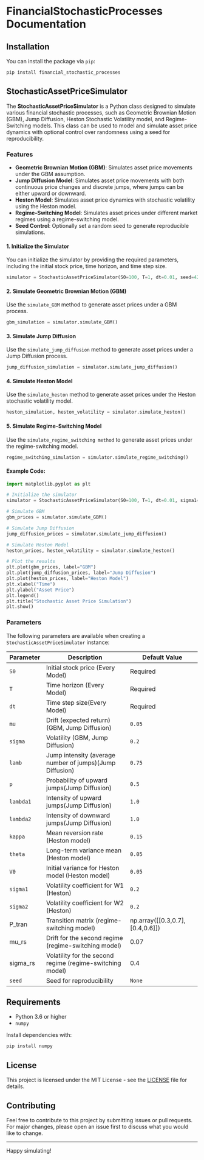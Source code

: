# FinancialStochasticProcesses Documentation
## Installation

You can install the package via `pip`:

```bash
pip install financial_stochastic_processes
```
## StochasticAssetPriceSimulator
The **StochasticAssetPriceSimulator** is a Python class designed to simulate various financial stochastic processes, such as Geometric Brownian Motion (GBM), Jump Diffusion, Heston Stochastic Volatility model, and Regime-Switching models. This class can be used to model and simulate asset price dynamics with optional control over randomness using a seed for reproducibility.

### Features

- **Geometric Brownian Motion (GBM)**: Simulates asset price movements under the GBM assumption.
- **Jump Diffusion Model**: Simulates asset price movements with both continuous price changes and discrete jumps, where jumps can be either upward or downward.
- **Heston Model**: Simulates asset price dynamics with stochastic volatility using the Heston model.
- **Regime-Switching Model**: Simulates asset prices under different market regimes using a regime-switching model.
- **Seed Control**: Optionally set a random seed to generate reproducible simulations.



#### 1. Initialize the Simulator

You can initialize the simulator by providing the required parameters, including the initial stock price, time horizon, and time step size.

```python
simulator = StochasticAssetPriceSimulator(S0=100, T=1, dt=0.01, seed=42)
```

#### 2. Simulate Geometric Brownian Motion (GBM)

Use the `simulate_GBM` method to generate asset prices under a GBM process.

```python
gbm_simulation = simulator.simulate_GBM()
```

#### 3. Simulate Jump Diffusion

Use the `simulate_jump_diffusion` method to generate asset prices under a Jump Diffusion process.

```python
jump_diffusion_simulation = simulator.simulate_jump_diffusion()
```

#### 4. Simulate Heston Model
Use the `simulate_heston` method to generate asset prices under the Heston stochastic volatility model.

```python
heston_simulation, heston_volatility = simulator.simulate_heston()
```
#### 5. Simulate Regime-Switching Model
Use the `simulate_regime_switching method` to generate asset prices under the regime-switching model.
```python
regime_switching_simulation = simulator.simulate_regime_switching()
```
#### Example Code:

```python
import matplotlib.pyplot as plt

# Initialize the simulator
simulator = StochasticAssetPriceSimulator(S0=100, T=1, dt=0.01, sigma1=0.2, sigma2=0.2, V0=0.05, seed=42)

# Simulate GBM
gbm_prices = simulator.simulate_GBM()

# Simulate Jump Diffusion
jump_diffusion_prices = simulator.simulate_jump_diffusion()

# Simulate Heston Model
heston_prices, heston_volatility = simulator.simulate_heston()

# Plot the results
plt.plot(gbm_prices, label="GBM")
plt.plot(jump_diffusion_prices, label="Jump Diffusion")
plt.plot(heston_prices, label="Heston Model")
plt.xlabel("Time")
plt.ylabel("Asset Price")
plt.legend()
plt.title("Stochastic Asset Price Simulation")
plt.show()
```

### Parameters

The following parameters are available when creating a `StochasticAssetPriceSimulator` instance:

| Parameter   | Description                                | Default Value |
| ----------- | ------------------------------------------ | ------------- |
| `S0`        | Initial stock price (Every Model)                       | Required      |
| `T`         | Time horizon      (Every Model)                         | Required      |
| `dt`        | Time step size(Every Model)                             | Required      |
| `mu`        | Drift (expected return)(GBM, Jump Diffusion)                    | `0.05`        |
| `sigma`     | Volatility (GBM, Jump Diffusion)           | `0.2`         |
| `lamb`      | Jump intensity (average number of jumps)(Jump Diffusion)   | `0.75`        |
| `p`         | Probability of upward jumps(Jump Diffusion)                | `0.5`         |
| `lambda1`   | Intensity of upward jumps(Jump Diffusion)                  | `1.0`         |
| `lambda2`   | Intensity of downward jumps(Jump Diffusion)                | `1.0`         |
| `kappa`     | Mean reversion rate (Heston model)         | `0.15`        |
| `theta`     | Long-term variance mean (Heston model)     | `0.05`        |
| `V0`        | Initial variance for Heston model (Heston model)         | `0.05`        |
| `sigma1`    | Volatility coefficient for W1 (Heston)     | `0.2`         |
| `sigma2`    | Volatility coefficient for W2 (Heston)     | `0.2`         |
P_tran | Transition matrix (regime-switching model)	| np.array([[0.3,0.7], [0.4,0.6]]) |
mu_rs | Drift for the second regime (regime-switching model) | 0.07 |
sigma_rs | Volatility for the second regime (regime-switching model) | 0.4 |
| `seed`      | Seed for reproducibility                   | `None`        |


## Requirements

- Python 3.6 or higher
- `numpy`

Install dependencies with:

```bash
pip install numpy
```

## License

This project is licensed under the MIT License - see the [LICENSE](LICENSE) file for details.

## Contributing

Feel free to contribute to this project by submitting issues or pull requests. For major changes, please open an issue first to discuss what you would like to change.

---

Happy simulating!
